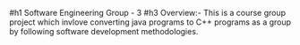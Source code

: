 #h1 Software Engineering Group - 3
#h3 Overview:-
This is a course group project which invlove converting java programs to C++ programs as a group by following software development methodologies.  
